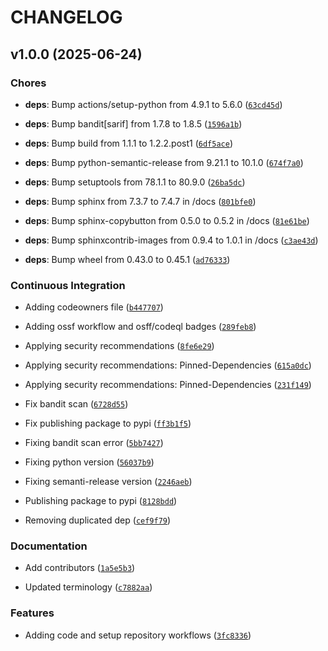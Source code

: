 # CHANGELOG


## v1.0.0 (2025-06-24)

### Chores

- **deps**: Bump actions/setup-python from 4.9.1 to 5.6.0
  ([`63cd45d`](https://github.com/intel/intel-sphinx-theme/commit/63cd45d81a7e8d44595c06308fd65e44be6e4f26))

- **deps**: Bump bandit[sarif] from 1.7.8 to 1.8.5
  ([`1596a1b`](https://github.com/intel/intel-sphinx-theme/commit/1596a1b70a46b2f5c0fdcd1a306d35d89d5c48e5))

- **deps**: Bump build from 1.1.1 to 1.2.2.post1
  ([`6df5ace`](https://github.com/intel/intel-sphinx-theme/commit/6df5ace2c499f472b1c8fa70ffead66c8f9d6af2))

- **deps**: Bump python-semantic-release from 9.21.1 to 10.1.0
  ([`674f7a0`](https://github.com/intel/intel-sphinx-theme/commit/674f7a0e8a118e71a025721b473afe96fee76c38))

- **deps**: Bump setuptools from 78.1.1 to 80.9.0
  ([`26ba5dc`](https://github.com/intel/intel-sphinx-theme/commit/26ba5dc910bd4373e6f7a1034337b58f1b82aebe))

- **deps**: Bump sphinx from 7.3.7 to 7.4.7 in /docs
  ([`801bfe0`](https://github.com/intel/intel-sphinx-theme/commit/801bfe0e3f84634fb13d6c98c59a84a3041879d9))

- **deps**: Bump sphinx-copybutton from 0.5.0 to 0.5.2 in /docs
  ([`81e61be`](https://github.com/intel/intel-sphinx-theme/commit/81e61beb31aed6095d60d27bcb60397992dbdb06))

- **deps**: Bump sphinxcontrib-images from 0.9.4 to 1.0.1 in /docs
  ([`c3ae43d`](https://github.com/intel/intel-sphinx-theme/commit/c3ae43dde45e3706544f362253e2cb7bfcfa4aa9))

- **deps**: Bump wheel from 0.43.0 to 0.45.1
  ([`ad76333`](https://github.com/intel/intel-sphinx-theme/commit/ad763336f7418da4d9b191a039aa3a35af8becfc))

### Continuous Integration

- Adding codeowners file
  ([`b447707`](https://github.com/intel/intel-sphinx-theme/commit/b447707293d7e5e44a70d511bfce583800194cb6))

- Adding ossf workflow and osff/codeql badges
  ([`289feb8`](https://github.com/intel/intel-sphinx-theme/commit/289feb86016e5f8766d2b43ea1402adec2cc5901))

- Applying security recommendations
  ([`8fe6e29`](https://github.com/intel/intel-sphinx-theme/commit/8fe6e29c80f7a9880dedca72c3dc502256df0aaf))

- Applying security recommendations: Pinned-Dependencies
  ([`615a0dc`](https://github.com/intel/intel-sphinx-theme/commit/615a0dc474a21cd64e18ab8ab7d7df85d070bc3b))

- Applying security recommendations: Pinned-Dependencies
  ([`231f149`](https://github.com/intel/intel-sphinx-theme/commit/231f149f619c7ea83d2d5666efd304239e1283a3))

- Fix bandit scan
  ([`6728d55`](https://github.com/intel/intel-sphinx-theme/commit/6728d55744f679280f36226d977fbbb818bcfbdc))

- Fix publishing package to pypi
  ([`ff3b1f5`](https://github.com/intel/intel-sphinx-theme/commit/ff3b1f5fdfecfc0e86ce338e293b42bd8b5d0078))

- Fixing bandit scan error
  ([`5bb7427`](https://github.com/intel/intel-sphinx-theme/commit/5bb7427cfc4d339b62b4ec53eba7e89f7955d0cf))

- Fixing python version
  ([`56037b9`](https://github.com/intel/intel-sphinx-theme/commit/56037b954651e92c4162a23462a3c34ab82af723))

- Fixing semanti-release version
  ([`2246aeb`](https://github.com/intel/intel-sphinx-theme/commit/2246aeb644165b50d79521a3487e460125731e00))

- Publishing package to pypi
  ([`8128bdd`](https://github.com/intel/intel-sphinx-theme/commit/8128bddfdad6c7c0ed2c14895d63de518df83eb3))

- Removing duplicated dep
  ([`cef9f79`](https://github.com/intel/intel-sphinx-theme/commit/cef9f79c708bd54733ee9bf67c07ec16caa53369))

### Documentation

- Add contributors
  ([`1a5e5b3`](https://github.com/intel/intel-sphinx-theme/commit/1a5e5b35eb236b5838def3287eea50f8b2a3890a))

- Updated terminology
  ([`c7882aa`](https://github.com/intel/intel-sphinx-theme/commit/c7882aabe326e7e226482b43b35156960a91d9c7))

### Features

- Adding code and setup repository workflows
  ([`3fc8336`](https://github.com/intel/intel-sphinx-theme/commit/3fc83369b809647b0b95eedbebd29d9608dc3fbe))
